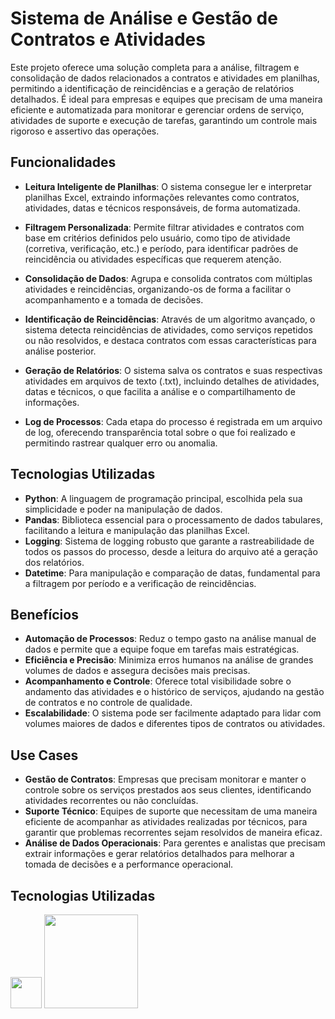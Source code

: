 # Sistema de Análise e Gestão de Contratos e Atividades

Este projeto oferece uma solução completa para a análise, filtragem e consolidação de dados relacionados a contratos e atividades em planilhas, permitindo a identificação de reincidências e a geração de relatórios detalhados. É ideal para empresas e equipes que precisam de uma maneira eficiente e automatizada para monitorar e gerenciar ordens de serviço, atividades de suporte e execução de tarefas, garantindo um controle mais rigoroso e assertivo das operações.

## Funcionalidades

- **Leitura Inteligente de Planilhas**: O sistema consegue ler e interpretar planilhas Excel, extraindo informações relevantes como contratos, atividades, datas e técnicos responsáveis, de forma automatizada.
  
- **Filtragem Personalizada**: Permite filtrar atividades e contratos com base em critérios definidos pelo usuário, como tipo de atividade (corretiva, verificação, etc.) e período, para identificar padrões de reincidência ou atividades específicas que requerem atenção.

- **Consolidação de Dados**: Agrupa e consolida contratos com múltiplas atividades e reincidências, organizando-os de forma a facilitar o acompanhamento e a tomada de decisões.

- **Identificação de Reincidências**: Através de um algoritmo avançado, o sistema detecta reincidências de atividades, como serviços repetidos ou não resolvidos, e destaca contratos com essas características para análise posterior.

- **Geração de Relatórios**: O sistema salva os contratos e suas respectivas atividades em arquivos de texto (.txt), incluindo detalhes de atividades, datas e técnicos, o que facilita a análise e o compartilhamento de informações.

- **Log de Processos**: Cada etapa do processo é registrada em um arquivo de log, oferecendo transparência total sobre o que foi realizado e permitindo rastrear qualquer erro ou anomalia.

## Tecnologias Utilizadas

- **Python**: A linguagem de programação principal, escolhida pela sua simplicidade e poder na manipulação de dados.
- **Pandas**: Biblioteca essencial para o processamento de dados tabulares, facilitando a leitura e manipulação das planilhas Excel.
- **Logging**: Sistema de logging robusto que garante a rastreabilidade de todos os passos do processo, desde a leitura do arquivo até a geração dos relatórios.
- **Datetime**: Para manipulação e comparação de datas, fundamental para a filtragem por período e a verificação de reincidências.

## Benefícios

- **Automação de Processos**: Reduz o tempo gasto na análise manual de dados e permite que a equipe foque em tarefas mais estratégicas.
- **Eficiência e Precisão**: Minimiza erros humanos na análise de grandes volumes de dados e assegura decisões mais precisas.
- **Acompanhamento e Controle**: Oferece total visibilidade sobre o andamento das atividades e o histórico de serviços, ajudando na gestão de contratos e no controle de qualidade.
- **Escalabilidade**: O sistema pode ser facilmente adaptado para lidar com volumes maiores de dados e diferentes tipos de contratos ou atividades.

## Use Cases

- **Gestão de Contratos**: Empresas que precisam monitorar e manter o controle sobre os serviços prestados aos seus clientes, identificando atividades recorrentes ou não concluídas.
- **Suporte Técnico**: Equipes de suporte que necessitam de uma maneira eficiente de acompanhar as atividades realizadas por técnicos, para garantir que problemas recorrentes sejam resolvidos de maneira eficaz.
- **Análise de Dados Operacionais**: Para gerentes e analistas que precisam extrair informações e gerar relatórios detalhados para melhorar a tomada de decisões e a performance operacional.

## Tecnologias Utilizadas

<p align="left">
  <img src="https://upload.wikimedia.org/wikipedia/commons/c/c3/Python-logo-notext.svg" width="50" />
  <img src="https://upload.wikimedia.org/wikipedia/commons/e/ed/Pandas_logo.svg" width="150" />
</p>
